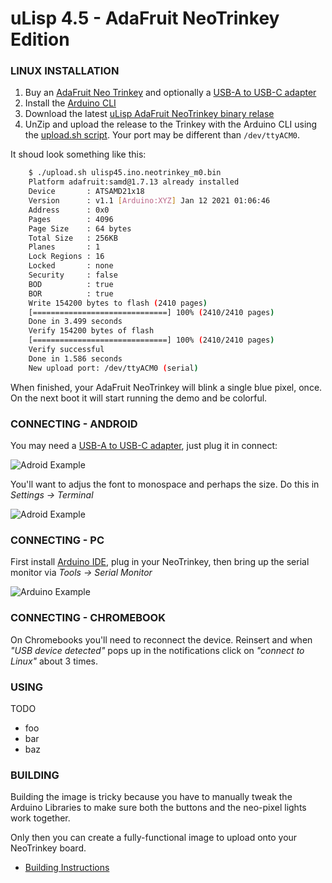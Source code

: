 # uLisp 4.5 - AdaFruit NeoTrinkey Edition

### LINUX INSTALLATION

1. Buy an [AdaFruit Neo Trinkey](https://www.adafruit.com/product/4870) and optionally a [USB-A to USB-C adapter](https://www.adafruit.com/product/5030)
2. Install the [Arduino CLI](https://arduino.github.io/arduino-cli/)
3. Download the latest [uLisp AdaFruit NeoTrinkey binary relase](./releases/)
4. UnZip and upload the release to the Trinkey with the Arduino CLI using the [upload.sh script](./unix-utils/upload.sh). Your port may be different than `/dev/ttyACM0`.

It shoud look something like this:
```sh
    $ ./upload.sh ulisp45.ino.neotrinkey_m0.bin 
    Platform adafruit:samd@1.7.13 already installed
    Device       : ATSAMD21x18
    Version      : v1.1 [Arduino:XYZ] Jan 12 2021 01:06:46
    Address      : 0x0
    Pages        : 4096
    Page Size    : 64 bytes
    Total Size   : 256KB
    Planes       : 1
    Lock Regions : 16
    Locked       : none
    Security     : false
    BOD          : true
    BOR          : true
    Write 154200 bytes to flash (2410 pages)
    [==============================] 100% (2410/2410 pages)
    Done in 3.499 seconds
    Verify 154200 bytes of flash
    [==============================] 100% (2410/2410 pages)
    Verify successful
    Done in 1.586 seconds
    New upload port: /dev/ttyACM0 (serial)
```

When finished, your AdaFruit NeoTrinkey will blink a single blue pixel, once.
On the next boot it will start running the demo and be colorful.

### CONNECTING - ANDROID

You may need a [USB-A to USB-C adapter](https://www.adafruit.com/product/5030), 
just plug it in connect:

![Adroid Example](docs/android-example.png?raw=true)

You'll want to adjus the font to monospace and perhaps the size.  Do this in 
*Settings -> Terminal*

![Adroid Example](docs/android-settings.png?raw=true)

### CONNECTING - PC

First install [Arduino IDE](https://www.arduino.cc/en/software), plug in your
NeoTrinkey, then bring up the serial monitor via *Tools -> Serial Monitor*

![Arduino Example](docs/arduino-ide-example.png?raw=true)

### CONNECTING - CHROMEBOOK

On Chromebooks you'll need to reconnect the device.  Reinsert and when 
*"USB device detected"* pops up in the notifications click on 
*"connect to Linux"* about 3 times.

### USING

TODO
* foo
* bar
* baz

### BUILDING

Building the image is tricky because you have to manually tweak the Arduino 
Libraries to make sure both the buttons and the neo-pixel lights work together.

Only then you can create a fully-functional image to upload onto your 
NeoTrinkey board.

* [Building Instructions](docs/uLisp-build.md)

